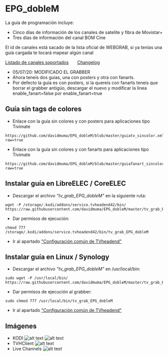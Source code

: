 # EPG_dobleM
La guía de programación incluye:

* Cinco días de información de los canales de satelite y fibra de Movistar+
* Tres días de información del canal BOM Cine

El id de canales está sacado de la lista oficial de WEBGRAB, si ya tenías una guía cargada te tocará mapear algún canal

<p>
<a href="https://github.com/davidmuma/EPG_dobleM/blob/master/Varios/Canales%20soportados.md">Listado de canales soportados</a>
&nbsp&nbsp&nbsp&nbsp&nbsp
<a href="https://github.com/davidmuma/EPG_dobleM/blob/master/Varios/changelog.md">Changelog</a>
</p>

* 05/07/20: MODIFICADO EL GRABBER
* Ahora teneís dos guias, una con posters y otra con fanarts.
* Por defecto la guia es con posters, si la quereís con fanarts teneis que borrar el grabber antigüo, descargar el nuevo y modificar la linea enable_fanart=false por enable_fanart=true

## <b>Guía sin tags de colores</B>
- Enlace con la guía sin colores y con posters para aplicaciones tipo Tivimate
```
https://github.com/davidmuma/EPG_dobleM/blob/master/guiatv_sincolor.xml.gz?raw=true
```
- Enlace con la guía sin colores y con fanarts para aplicaciones tipo Tivimate
```
https://github.com/davidmuma/EPG_dobleM/blob/master/guiafanart_sincolor.xml.gz?raw=true
```

## <b>Instalar guía en LibreELEC / CoreELEC</B>
- Descargar el archivo <i>"tv_grab_EPG_dobleM"</i> en la siguiente ruta: 
```
wget -P /storage/.kodi/addons/service.tvheadend42/bin/ https://raw.githubusercontent.com/davidmuma/EPG_dobleM/master/tv_grab_EPG_dobleM
```
- Dar permisos de ejecución:
```
chmod 777 /storage/.kodi/addons/service.tvheadend42/bin/tv_grab_EPG_dobleM
```
- Ir al apartado <a href="https://github.com/davidmuma/EPG_dobleM/blob/master/Varios/Config%20TVHeadend.md">"Configuración común de TVheadend"</a>

## <b>Instalar guía en Linux / Synology </B>
- Descargar el archivo <i>"tv_grab_EPG_dobleM"</i> en /usr/local/bin:
```
sudo wget -P /usr/local/bin/ https://raw.githubusercontent.com/davidmuma/EPG_dobleM/master/tv_grab_EPG_dobleM
```
- Dar permisos de ejecución al grabber:
```
sudo chmod 777 /usr/local/bin/tv_grab_EPG_dobleM
```
- Ir al apartado <a href="https://github.com/davidmuma/EPG_dobleM/blob/master/Varios/Config%20TVHeadend.md">"Configuración común de TVheadend"</a>


## Imágenes
- KODI
![alt text](https://raw.githubusercontent.com/davidmuma/EPG_dobleM/master/Images/Kodi_1.jpg)
![alt text](https://raw.githubusercontent.com/davidmuma/EPG_dobleM/master/Images/Kodi_2.jpg)
- TVHClient
![alt text](https://raw.githubusercontent.com/davidmuma/EPG_dobleM/master/Images/TVHClient.jpg)
- Live Channels
![alt text](https://raw.githubusercontent.com/davidmuma/EPG_dobleM/master/Images/Live_Channels.jpg)